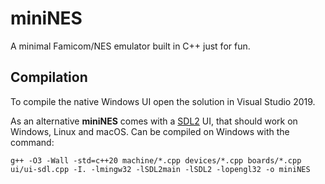 # miniNES

A minimal Famicom/NES emulator built in C++ just for fun.

Compilation
-----------

To compile the native Windows UI open the solution in Visual Studio 2019.

As an alternative **miniNES** comes with a [SDL2](https://www.libsdl.org) UI, that should work on Windows, Linux and macOS. Can be compiled on Windows with the command:

```
g++ -O3 -Wall -std=c++20 machine/*.cpp devices/*.cpp boards/*.cpp ui/ui-sdl.cpp -I. -lmingw32 -lSDL2main -lSDL2 -lopengl32 -o miniNES
```
